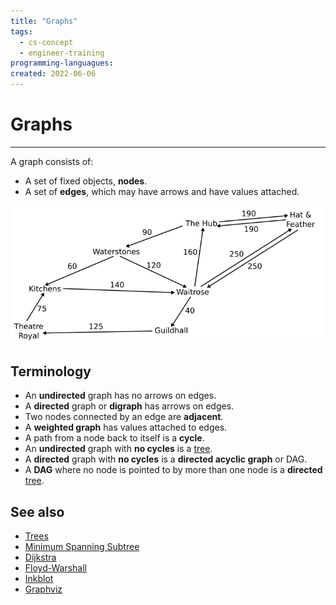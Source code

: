 ```yaml
---
title: "Graphs"
tags:
  - cs-concept
  - engineer-training
programming-languagues:
created: 2022-06-06
---
```

# Graphs
---
A graph consists of:
- A set of fixed objects, **nodes**.
- A set of **edges**, which may have arrows and have values attached.

![](images/graph.png)

## Terminology
- An **undirected** graph has no arrows on edges.
- A **directed** graph or **digraph** has arrows on edges.
- Two nodes connected by an edge are **adjacent**.
- A **weighted graph** has values attached to edges.
- A path from a node back to itself is a **cycle**.
- An **undirected** graph with **no cycles** is a [tree](trees.md).
- A **directed** graph with **no cycles** is a **directed acyclic graph** or DAG.
- A **DAG** where no node is pointed to by more than one node is a **directed** [tree](trees.md).

## See also
- [Trees](trees.md)
- [Minimum Spanning Subtree](minimum-spanning-subtree.md)
- [Dijkstra](dijkstra-algorithm.md)
- [Floyd-Warshall](floyd-warshall.md)
- [Inkblot](inkblot-algorithm.md)
- [Graphviz](graphviz.md)
